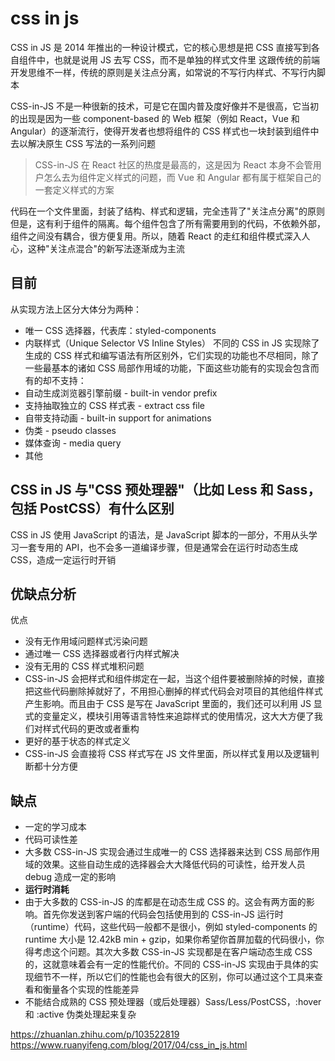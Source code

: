 # css in js

CSS in JS 是 2014 年推出的一种设计模式，它的核心思想是把 CSS 直接写到各自组件中，也就是说用 JS 去写 CSS，而不是单独的样式文件里
这跟传统的前端开发思维不一样，传统的原则是关注点分离，如常说的不写行内样式、不写行内脚本

CSS-in-JS 不是一种很新的技术，可是它在国内普及度好像并不是很高，它当初的出现是因为一些 component-based 的 Web 框架（例如 React，Vue 和 Angular）的逐渐流行，使得开发者也想将组件的 CSS 样式也一块封装到组件中去以解决原生 CSS 写法的一系列问题

> CSS-in-JS 在 React 社区的热度是最高的，这是因为 React 本身不会管用户怎么去为组件定义样式的问题，而
> Vue 和 Angular 都有属于框架自己的一套定义样式的方案

代码在一个文件里面，封装了结构、样式和逻辑，完全违背了"关注点分离"的原则
但是，这有利于组件的隔离。每个组件包含了所有需要用到的代码，不依赖外部，组件之间没有耦合，很方便复用。所以，随着 React 的走红和组件模式深入人心，这种"关注点混合"的新写法逐渐成为主流

## 目前

从实现方法上区分大体分为两种：

- 唯一 CSS 选择器，代表库：styled-components
- 内联样式（Unique Selector VS Inline Styles）
  不同的 CSS in JS 实现除了生成的 CSS 样式和编写语法有所区别外，它们实现的功能也不尽相同，除了一些最基本的诸如 CSS 局部作用域的功能，下面这些功能有的实现会包含而有的却不支持：
- 自动生成浏览器引擎前缀 - built-in vendor prefix
- 支持抽取独立的 CSS 样式表 - extract css file
- 自带支持动画 - built-in support for animations
- 伪类 - pseudo classes
- 媒体查询 - media query
- 其他

## CSS in JS 与"CSS 预处理器"（比如 Less 和 Sass，包括 PostCSS）有什么区别

CSS in JS 使用 JavaScript 的语法，是 JavaScript 脚本的一部分，不用从头学习一套专用的 API，也不会多一道编译步骤，但是通常会在运行时动态生成 CSS，造成一定运行时开销

## 优缺点分析

优点

- 没有无作用域问题样式污染问题
- 通过唯一 CSS 选择器或者行内样式解决
- 没有无用的 CSS 样式堆积问题
- CSS-in-JS 会把样式和组件绑定在一起，当这个组件要被删除掉的时候，直接把这些代码删除掉就好了，不用担心删掉的样式代码会对项目的其他组件样式产生影响。而且由于 CSS 是写在 JavaScript 里面的，我们还可以利用 JS 显式的变量定义，模块引用等语言特性来追踪样式的使用情况，这大大方便了我们对样式代码的更改或者重构
- 更好的基于状态的样式定义
- CSS-in-JS 会直接将 CSS 样式写在 JS 文件里面，所以样式复用以及逻辑判断都十分方便

## 缺点

- 一定的学习成本
- 代码可读性差
- 大多数 CSS-in-JS 实现会通过生成唯一的 CSS 选择器来达到 CSS 局部作用域的效果。这些自动生成的选择器会大大降低代码的可读性，给开发人员 debug 造成一定的影响
- **运行时消耗**
- 由于大多数的 CSS-in-JS 的库都是在动态生成 CSS 的。这会有两方面的影响。首先你发送到客户端的代码会包括使用到的 CSS-in-JS 运行时（runtime）代码，这些代码一般都不是很小，例如 styled-components 的 runtime 大小是 12.42kB min + gzip，如果你希望你首屏加载的代码很小，你得考虑这个问题。其次大多数 CSS-in-JS 实现都是在客户端动态生成 CSS 的，这就意味着会有一定的性能代价。不同的 CSS-in-JS 实现由于具体的实现细节不一样，所以它们的性能也会有很大的区别，你可以通过这个工具来查看和衡量各个实现的性能差异
- 不能结合成熟的 CSS 预处理器（或后处理器）Sass/Less/PostCSS，:hover 和 :active 伪类处理起来复杂

https://zhuanlan.zhihu.com/p/103522819
https://www.ruanyifeng.com/blog/2017/04/css_in_js.html
